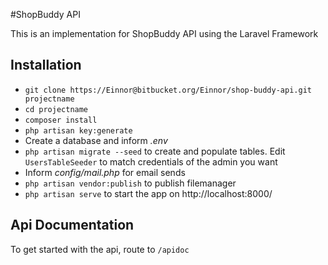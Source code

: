#ShopBuddy API

This is an implementation for ShopBuddy API using the Laravel Framework

## Installation

* `git clone https://Einnor@bitbucket.org/Einnor/shop-buddy-api.git projectname`
* `cd projectname`
* `composer install`
* `php artisan key:generate`
* Create a database and inform *.env*
* `php artisan migrate --seed` to create and populate tables. Edit `UsersTableSeeder` to match credentials of the admin you want
* Inform *config/mail.php* for email sends
* `php artisan vendor:publish` to publish filemanager
* `php artisan serve` to start the app on http://localhost:8000/

## Api Documentation

To get started with the api, route to `/apidoc`
